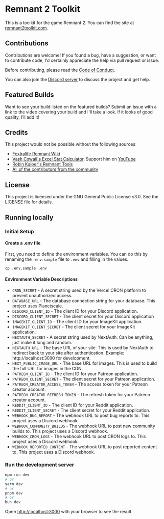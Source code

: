 # Remnant 2 Toolkit

This is a toolkit for the game Remnant 2. You can find the site at [remnant2toolkit.com](https://remnant2toolkit.com).

## Contributions

Contributions are welcome! If you found a bug, have a suggestion, or want to contribute code, I'd certainly appreciate the help via pull request or issue.

Before contributing, please read the [Code of Conduct](CODE_OF_CONDUCT.md).

You can also join the [Discord server](https://discord.gg/kgVaU3zAQ7) to discuss the project and get help.

## Featured Builds

Want to see your build listed on the featured builds? Submit an issue with a link to the video covering your build and I'll take a look. If it looks of good quality, I'll add it!

## Credits

This project would not be possible without the following sources:

- [Fextralife Remnant Wiki](https://remnant2.wiki.fextralife.com/Remnant+2+Wiki)
- [Vash Cowaii's Excel Stat Calculator](https://docs.google.com/spreadsheets/d/1I7vkh50KWJZSxNy4FqxvniFWBstJQEMtpwtxQ3ByoPw/edit?pli=1). Support him on [YouTube](https://www.youtube.com/@VashCowaii)
- [Robin Kuiper's Remnant Tools](https://remnant.rkuiper.nl/)
- [All of the contributors from the community](CONTRIBUTORS.md)

## License

This project is licensed under the GNU General Public License v3.0. See the [LICENSE](LICENSE.md) file for details.

## Running locally

### Initial Setup

#### Create a .env file

First, you need to define the environment variables. You can do this by renaming the `.env.sample` file to `.env`
and filling in the values.

```bash
cp .env.sample .env
```

#### Environment Variable Descriptions

- `CRON_SECRET` - A secret string used by the Vercel CRON platform to prevent unauthorized access.
- `DATABASE_URL` - The database connection string for your database. This project uses Planetscale.
- `DISCORD_CLIENT_ID` - The client ID for your Discord application.
- `DISCORD_CLIENT_SECRET` - The client secret for your Discord application
- `IMAGEKIT_CLIENT_ID` - The client ID for your ImageKit application.
- `IMAGEKIT_CLIENT_SECRET` - The client secret for your ImageKit application.
- `NEXTAUTH_SECRET` - A secret string used by NextAuth. Can be anything, just make it long and random.
- `NEXTAUTH_URL` - The base URL of your site. This is used by NextAuth to redirect back to your site after authentication. Example: http://localhost:3000 for development.
- `NEXT_PUBLIC_IMAGE_URL` - The base URL for images. This is used to build the full URL for images in the CDN.
- `PATREON_CLIENT_ID` - The client ID for your Patreon application.
- `PATREON_CLIENT_SECRET` - The client secret for your Patreon application.
- `PATREON_CREATOR_ACCESS_TOKEN` - The access token for your Patreon creator account.
- `PATREON_CREATOR_REFRESH_TOKEN` - The refresh token for your Patreon creator account.
- `REDDIT_CLIENT_ID` - The client ID for your Reddit application.
- `REDDIT_CLIENT_SECRET` - The client secret for your Reddit application.
- `WEBHOOK_BUG_REPORT` - The webhook URL to post bug reports to. This project uses a Discord webhook.
- `WEBHOOK_COMMUNITY_BUILDS` - The webhook URL to post new community builds to. This project uses a Discord webhook.
- `WEBHOOK_CRON_LOGS` - The webhook URL to post CRON logs to. This project uses a Discord webhook.
- `WEBHOOK_REPORTED_CONTENT` - The webhook URL to post reported content to. This project uses a Discord webhook.

### Run the development server

```bash
npm run dev
# or
yarn dev
# or
pnpm dev
# or
bun dev
```

Open [http://localhost:3000](http://localhost:3000) with your browser to see the result.
